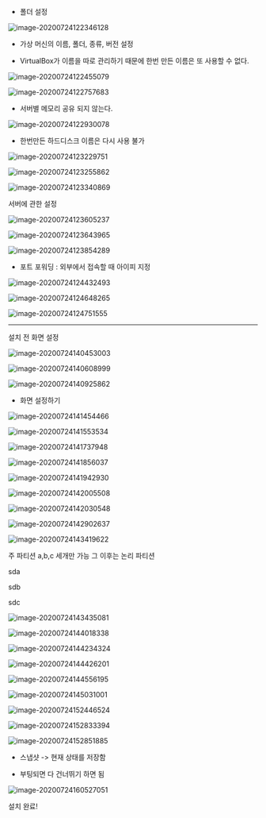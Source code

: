 

- 폴더 설정 

![image-20200724122346128](image/image-20200724122346128.png)

- 가상 머신의 이름, 폴더, 종류, 버전 설정

- VirtualBox가 이름을 따로 관리하기 때문에 한번 만든 이름은 또 사용할 수 없다.

![image-20200724122455079](image/image-20200724122455079.png)

![image-20200724122757683](image/image-20200724122757683.png)

- 서버별 메모리 공유 되지 않는다. 

![image-20200724122930078](image/image-20200724122930078.png)

- 한번만든 하드디스크 이름은 다시 사용 불가



![image-20200724123229751](image/image-20200724123229751.png)

![image-20200724123255862](image/image-20200724123255862.png)

![image-20200724123340869](image/image-20200724123340869.png)

서버에 관한 설정

![image-20200724123605237](image/image-20200724123605237.png)

![image-20200724123643965](image/image-20200724123643965.png)

![image-20200724123854289](image/image-20200724123854289.png)

- 포트 포워딩 : 외부에서 접속할 때 아이피 지정

![image-20200724124432493](image/image-20200724124432493.png)

![image-20200724124648265](image/image-20200724124648265.png)

![image-20200724124751555](image/image-20200724124751555.png)







---

설치 전 화면 설정

![image-20200724140453003](image/image-20200724140453003.png)

![image-20200724140608999](image/image-20200724140608999.png)

![image-20200724140925862](image/image-20200724140925862.png)

- 화면 설정하기

![image-20200724141454466](image/image-20200724141454466.png)

![image-20200724141553534](image/image-20200724141553534.png)

![image-20200724141737948](image/image-20200724141737948.png)

![image-20200724141856037](image/image-20200724141856037.png)

![image-20200724141942930](image/image-20200724141942930.png)

![image-20200724142005508](image/image-20200724142005508.png)

![image-20200724142030548](image/image-20200724142030548.png)

![image-20200724142902637](image/image-20200724142902637.png)

![image-20200724143419622](image/image-20200724143419622.png)

주 파티션 a,b,c 세개만 가능 그 이후는 논리 파티션

sda

sdb

sdc

![image-20200724143435081](image/image-20200724143435081.png)

![image-20200724144018338](image/image-20200724144018338.png)

![image-20200724144234324](image/image-20200724144234324.png)

![image-20200724144426201](image/image-20200724144426201.png)

![image-20200724144556195](image/image-20200724144556195.png)

![image-20200724145031001](image/image-20200724145031001.png)

![image-20200724152446524](image/image-20200724152446524.png)

![image-20200724152833394](image/image-20200724152833394.png)

![image-20200724152851885](image/image-20200724152851885.png)



- 스냅샷 -> 현재 상태를 저장함

- 부팅되면 다 건너뛰기 하면 됨

![image-20200724160527051](image/image-20200724160527051.png)



설치 완료!